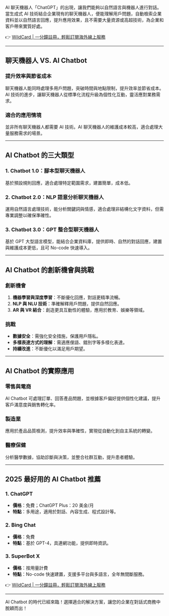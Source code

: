 AI 聊天機器人「ChatGPT」的出現，讓我們能夠以自然語言與機器人進行對話。當生成式 AI 技術結合企業現有的聊天機器人，便能理解用戶問題，自動檢索企業資料並以自然語言回應，提升應用效果，且不需要大量資源或高超技術，為企業和客戶帶來實質好處。

👉 [WildCard | 一分鐘註冊，輕鬆訂閱海外線上服務](https://bit.ly/bewildcard)

---

## 聊天機器人 VS. AI Chatbot

### 提升效率與節省成本
聊天機器人能同時處理多用戶問題，突破時間與地點限制，提升效率並節省成本。AI 技術的進步，讓聊天機器人從標準化流程升級為個性化互動，靈活應對業務需求。

### 適合的應用情境
並非所有聊天機器人都需要 AI 技術。AI 聊天機器人的維護成本較高，適合處理大量服務需求的場景。

---

## AI Chatbot 的三大類型

### 1. Chatbot 1.0：腳本型聊天機器人
基於預設規則回應，適合處理特定範圍需求，建置簡單，成本低。

### 2. Chatbot 2.0：NLP 語意分析聊天機器人
運用自然語言處理技術，能分析關鍵詞與情感，適合處理非結構化文字資料，但需專業調整以確保準確性。

### 3. Chatbot 3.0：GPT 整合型聊天機器人
基於 GPT 大型語言模型，能結合企業資料庫，提供即時、自然的對話回應，建置與維護成本更低，且可 No-code 快速導入。

---

## AI Chatbot 的創新機會與挑戰

### 創新機會
1. **機器學習與深度學習**：不斷優化回應，對話更精準流暢。
2. **NLP 與 NLU 技術**：準確解釋用戶問題，提供自然回應。
3. **AR 與 VR 結合**：創造更具互動性的體驗，應用於教育、娛樂等領域。

### 挑戰
- **數據安全**：需強化安全措施，保護用戶隱私。
- **多樣表達方式的理解**：需適應俚語、錯別字等多樣化表達。
- **持續改進**：不斷優化以滿足用戶期望。

---

## AI Chatbot 的實際應用

### 零售與電商
AI Chatbot 可處理訂單、回答產品問題，並根據客戶偏好提供個性化建議，提升客戶滿意度與銷售轉化率。

### 製造業
應用於產品品質檢測，提升效率與準確性，實現從自動化到自主系統的轉變。

### 醫療保健
分析醫學數據，協助診斷與決策，並整合社群互動，提升患者體驗。

---

## 2025 最好用的 AI Chatbot 推薦

### 1. ChatGPT
- **價格**：免費；ChatGPT Plus：20 美金/月
- **特點**：多用途，適用於對話、內容生成、程式設計等。

### 2. Bing Chat
- **價格**：免費
- **特點**：基於 GPT-4，具連網功能，提供即時資訊。

### 3. SuperBot X
- **價格**：按用量計費
- **特點**：No-code 快速建置，支援多平台與多語言，全年無間斷服務。

👉 [WildCard | 一分鐘註冊，輕鬆訂閱海外線上服務](https://bit.ly/bewildcard)

---

AI Chatbot 的時代已經來臨！選擇適合的解決方案，讓您的企業在對話式商務中脫穎而出！